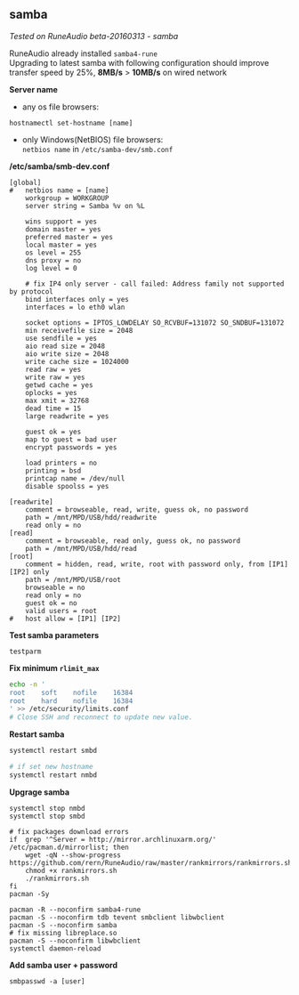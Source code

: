 samba
---
_Tested on RuneAudio beta-20160313 - samba_

RuneAudio already installed `samba4-rune`  
Upgrading to latest samba with following configuration should improve transfer speed by 25%, **8MB/s** > **10MB/s** on wired network  

**Server name**  
- any os file browsers:
```
hostnamectl set-hostname [name]
```
- only Windows(NetBIOS) file browsers:  
`netbios name` in `/etc/samba-dev/smb.conf`  

**/etc/samba/smb-dev.conf**
```
[global]
#	netbios name = [name]
	workgroup = WORKGROUP
	server string = Samba %v on %L
	
	wins support = yes
	domain master = yes
	preferred master = yes
	local master = yes
	os level = 255   
	dns proxy = no
	log level = 0
	
	# fix IP4 only server - call failed: Address family not supported by protocol
	bind interfaces only = yes
	interfaces = lo eth0 wlan

	socket options = IPTOS_LOWDELAY SO_RCVBUF=131072 SO_SNDBUF=131072
	min receivefile size = 2048
	use sendfile = yes
	aio read size = 2048
	aio write size = 2048
	write cache size = 1024000
	read raw = yes
	write raw = yes
	getwd cache = yes
	oplocks = yes
	max xmit = 32768
	dead time = 15
	large readwrite = yes

	guest ok = yes
	map to guest = bad user
	encrypt passwords = yes

	load printers = no
	printing = bsd
	printcap name = /dev/null
	disable spoolss = yes

[readwrite]
	comment = browseable, read, write, guess ok, no password
	path = /mnt/MPD/USB/hdd/readwrite
	read only = no
[read]
	comment = browseable, read only, guess ok, no password
	path = /mnt/MPD/USB/hdd/read
[root]
	comment = hidden, read, write, root with password only, from [IP1] [IP2] only
	path = /mnt/MPD/USB/root
	browseable = no
	read only = no
	guest ok = no
	valid users = root
#	host allow = [IP1] [IP2]
```

**Test samba parameters**
```
testparm
```

**Fix minimum `rlimit_max`**
```bash
echo -n '
root    soft    nofile    16384
root    hard    nofile    16384
' >> /etc/security/limits.conf
# Close SSH and reconnect to update new value.
```

**Restart samba**
```sh
systemctl restart smbd

# if set new hostname
systemctl restart nmbd
```

**Upgrage samba**
```
systemctl stop nmbd
systemctl stop smbd

# fix packages download errors
if  grep '^Server = http://mirror.archlinuxarm.org/' /etc/pacman.d/mirrorlist; then
	wget -qN --show-progress https://github.com/rern/RuneAudio/raw/master/rankmirrors/rankmirrors.sh
	chmod +x rankmirrors.sh
	./rankmirrors.sh
fi
pacman -Sy

pacman -R --noconfirm samba4-rune
pacman -S --noconfirm tdb tevent smbclient libwbclient
pacman -S --noconfirm samba
# fix missing libreplace.so
pacman -S --noconfirm libwbclient
systemctl daemon-reload
```

**Add samba user + password**
```
smbpasswd -a [user]
```
